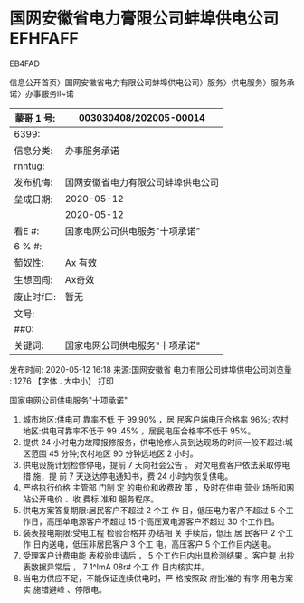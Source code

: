 # 国网安徽省电力膏限公司蚌埠供电公司EFHFAFF

EB4FAD

信息公开首页〉国网安徽省电力有限公司蚌埠供电公司〉服务〉供电服务〉服务承诺〉办事服务il~诺

|蒙哥 1 号:|003030408/202005-00014|
|---|---|
|6399:| |
|信息分类:|办事服务承诺|
|rnntug:| |
|发布机悔:|国网安徽省电力有限公司蚌埠供电公司|
|垒成日期:|2020-05-12|
| |2020-05-12|
|看E #:|国家电网公司供电服务"十项承诺"|
|6 % #:| |
|萄奴性:|Ax 有效|
|生想回闯:|Ax奇效|
|废止时f曰:|暂无|
|文号:| |
|##0:| |
|关键词:|国家电网公司供电服务"十项承诺"|

发布时间: 2020-05-12 16:18 来源:国网安徽省 电力有限公司蚌埠供电公司浏览量 : 1276 【字体 . 大中小】 打印

国家电网公司供电服务"十项承诺"

1. 城市地区:供电可 靠率不低 于 99.90% ，居 民客户端电压合格率 96%; 农村地区:供电可靠率不低于 99 .45% ，居民电压合格率不低于 95%。
2. 提供 24 小时电力故障报修服务，供电抢修人员到达现场的时间一般不超过:城区范围 45 分钟;农村地区 90 分钟远地区 2 小时。
3. 供电设施计划检修停电，提前 7 天向社会公告 。 对欠电费客户依法采取停电措 施，提 前 7 天送达停电通知书，费 24 小时内恢复供电。
4. 严格执行价格 主管部 门制 定 的电价和收费政 策 ，及时在供电 营业 场所和网站公开电价 、收 费标 准和 服务程序。
5. 供电方案答复期限:居民客户不超过 2 个工 作 日，低压电力客户不超过 5 个工作日，高压单电源客户不超过 15 个高压双电源客户不超过 30 个工作日。
6. 装表接电期限:受电工程 检验合格并 办结相 关 手续后，低压 居 民客户 2 个工作 日内送电，低压非居民客户 3 个工 电，高压客户 5 个工作目内送电。
7. 受理客户计费电能 表校验申请后 ， 5 个工作日内出具检测结果 。客户提 出抄 表数据异常后 ， 7 1^ImA 08r# 个工 作 日内核实并。
8. 当电力供应不足，不能保证连续供电时，严 格按照政 府批准的 有序 用电方案实 施错避峰 、停限电。